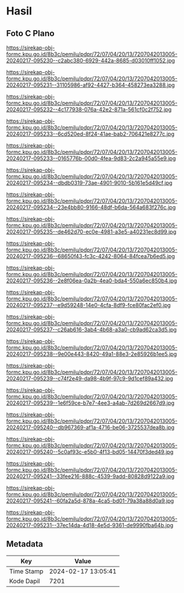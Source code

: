 # Hasil

## Foto C Plano

https://sirekap-obj-formc.kpu.go.id/8b3c/pemilu/pdpr/72/07/04/20/13/7207042013005-20240217-095230--c2abc380-6929-442a-8685-d03010ff1052.jpg

https://sirekap-obj-formc.kpu.go.id/8b3c/pemilu/pdpr/72/07/04/20/13/7207042013005-20240217-095231--31105986-af92-4427-b364-458273ea3288.jpg

https://sirekap-obj-formc.kpu.go.id/8b3c/pemilu/pdpr/72/07/04/20/13/7207042013005-20240217-095232--4c177938-076a-42e2-871a-561cf0c2f752.jpg

https://sirekap-obj-formc.kpu.go.id/8b3c/pemilu/pdpr/72/07/04/20/13/7207042013005-20240217-095233--6cd520ed-8f24-41ae-bab2-706421e8277c.jpg

https://sirekap-obj-formc.kpu.go.id/8b3c/pemilu/pdpr/72/07/04/20/13/7207042013005-20240217-095233--0165776b-00d0-4fea-9d83-2c2a945a55e9.jpg

https://sirekap-obj-formc.kpu.go.id/8b3c/pemilu/pdpr/72/07/04/20/13/7207042013005-20240217-095234--dbdb0319-73ae-4901-9010-5b161e5d49cf.jpg

https://sirekap-obj-formc.kpu.go.id/8b3c/pemilu/pdpr/72/07/04/20/13/7207042013005-20240217-095234--23e4bb80-9166-48df-b6da-564a683f276c.jpg

https://sirekap-obj-formc.kpu.go.id/8b3c/pemilu/pdpr/72/07/04/20/13/7207042013005-20240217-095235--de462d70-ec0e-4981-a3e5-a40231ec8d99.jpg

https://sirekap-obj-formc.kpu.go.id/8b3c/pemilu/pdpr/72/07/04/20/13/7207042013005-20240217-095236--68650f43-fc3c-4242-8064-84fcea7b6ed5.jpg

https://sirekap-obj-formc.kpu.go.id/8b3c/pemilu/pdpr/72/07/04/20/13/7207042013005-20240217-095236--2e8f06ea-0a2b-4ea0-bda4-550a6ec850b4.jpg

https://sirekap-obj-formc.kpu.go.id/8b3c/pemilu/pdpr/72/07/04/20/13/7207042013005-20240217-095237--e9d59248-14e0-4cfa-8df9-fce80fac2ef0.jpg

https://sirekap-obj-formc.kpu.go.id/8b3c/pemilu/pdpr/72/07/04/20/13/7207042013005-20240217-095237--c26ab616-3ab4-4b68-a3a0-cb9ad62ca3d5.jpg

https://sirekap-obj-formc.kpu.go.id/8b3c/pemilu/pdpr/72/07/04/20/13/7207042013005-20240217-095238--9e00e443-8420-49a1-88e3-2e85926b1ee5.jpg

https://sirekap-obj-formc.kpu.go.id/8b3c/pemilu/pdpr/72/07/04/20/13/7207042013005-20240217-095239--c74f2e49-da98-4b9f-97c9-9d1cef89a432.jpg

https://sirekap-obj-formc.kpu.go.id/8b3c/pemilu/pdpr/72/07/04/20/13/7207042013005-20240217-095239--1e6f59ce-b7e7-4ee3-a4ab-7d269d2667d9.jpg

https://sirekap-obj-formc.kpu.go.id/8b3c/pemilu/pdpr/72/07/04/20/13/7207042013005-20240217-095240--db967369-af1a-4716-be06-3725537dea8b.jpg

https://sirekap-obj-formc.kpu.go.id/8b3c/pemilu/pdpr/72/07/04/20/13/7207042013005-20240217-095240--5c0af93c-e5b0-4f13-bd05-14470f3ded49.jpg

https://sirekap-obj-formc.kpu.go.id/8b3c/pemilu/pdpr/72/07/04/20/13/7207042013005-20240217-095241--33fee216-888c-4539-9add-80828d9122a9.jpg

https://sirekap-obj-formc.kpu.go.id/8b3c/pemilu/pdpr/72/07/04/20/13/7207042013005-20240217-095241--60fa2a5d-878a-4ca5-bd01-79a38a88d0a9.jpg

https://sirekap-obj-formc.kpu.go.id/8b3c/pemilu/pdpr/72/07/04/20/13/7207042013005-20240217-095231--37ec14da-4d18-4e5d-9361-de9990fba64b.jpg


## Metadata

| Key        | Value               |
| ---------- | ------------------- |
| Time Stamp | 2024-02-17 13:05:41 |
| Kode Dapil | 7201                |




